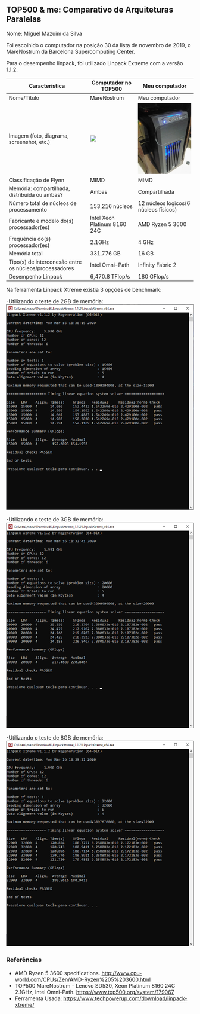 TOP500 & me: Comparativo de Arquiteturas Paralelas
--------------------------------------------------

Nome: Miguel Mazuim da Silva

Foi escolhido o computador na posição 30 da lista de novembro de 2019, o MareNostrum da Barcelona Supercomputing Center.

Para o desempenho linpack, foi utilizado Linpack Extreme com a versão 1.1.2.

| Característica                                            | Computador no TOP500  | Meu computador  |
| --------------------------------------------------------- | --------------------- | --------------- |
| Nome/Título                                               | MareNostrum                 | Meu computador  |
| Imagem (foto, diagrama, screenshot, etc.)                 | <img src="https://media.glassdoor.com/l/54/b8/84/11/supercomputer-marenostrum-iv.jpg" width = 300> |<img src="Foto-Meupc/meucomputador.jpg" width = 300>|
| Classificação de Flynn                                    |MIMD                         |MIMD             |
| Memória: compartilhada, distribuída ou ambas?             |Ambas                        |Compartilhada    |
| Número total de núcleos de processamento                  |153,216 núcleos              |12 núcleos lógicos(6 núcleos físicos)|
| Fabricante e modelo do(s) processador(es)                 |Intel Xeon Platinum 8160 24C | AMD Ryzen 5 3600 | 
| Frequência do(s) processador(es)                          |2.1GHz                       |4 GHz            |
| Memória total                                             |331,776 GB                   |16 GB            |
| Tipo(s) de interconexão entre os núcleos/processadores    |Intel Omni-Path              |Infinity Fabric 2|
| Desempenho Linpack                                        | 6,470.8 TFlop/s             |180 GFlop/s      |

Na ferramenta Linpack Xtreme existia 3 opções de benchmark:

-Utilizando o teste de 2GB de memória:
<img src="Teste-Linpack/2GB.png">

-Utilizando o teste de 3GB de memória:
<img src="Teste-Linpack/3GB.png">

-Utilizando o teste de 8GB de memória:
<img src="Teste-Linpack/8GB.png">

### Referências

- AMD Ryzen 5 3600 specifications. http://www.cpu-world.com/CPUs/Zen/AMD-Ryzen%205%203600.html
- TOP500 MareNostrum - Lenovo SD530, Xeon Platinum 8160 24C 2.1GHz, Intel Omni-Path. https://www.top500.org/system/179067
- Ferramenta Usada: https://www.techpowerup.com/download/linpack-xtreme/
